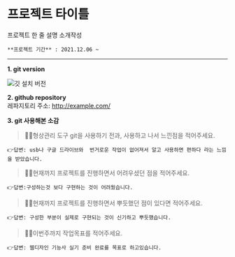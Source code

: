 # 프로젝트 타이틀

프로젝트 한 줄 설명 소개작성
```
**프로젝트 기간** : 2021.12.06 ~    
```
  
 
---

**1. git version**   

![깃 설치 버전](test.JPG)

**2. github repository**  
레파지토리 주소: <http://example.com/>

**3. git 사용해본 소감**   
> 🙋‍♀️형상관리 도구 git을 사용하기 전과, 사용하고 나서 느낀점을 적어주세요.   

    👉답변: usb나 구글 드라이브와  번거로운 작업이 없어져서 알고 사용하면 편하다 라는 느낌을 받았습니다.

> 🙋‍♀️현재까지 프로젝트를 진행하면서 어려우셨던 점을 적어주세요. 

    👉답변:구성하는것 보다 구현하는 것이 어려웠습니다.

> 🙋‍♀️현재까지 프로젝트를 진행하면서 뿌듯했던 점이 있다면 적어주세요. 

    👉답변: 구성한 부분이 실제로 구현되는 것이 신기하고 뿌듯했습니다.

> 🙋‍♀️이번주까지 작업목표를 적어주세요.

    👉답변: 웹디자인 기능사 실기 준비 완료를 목표로 하고있습니다.
